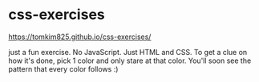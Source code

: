 # css-exercises
https://tomkim825.github.io/css-exercises/

just a fun exercise. No JavaScript. Just HTML and CSS. To get a clue on how it's done, pick 1 color and only stare at that color. You'll soon see the pattern that every color follows :)
